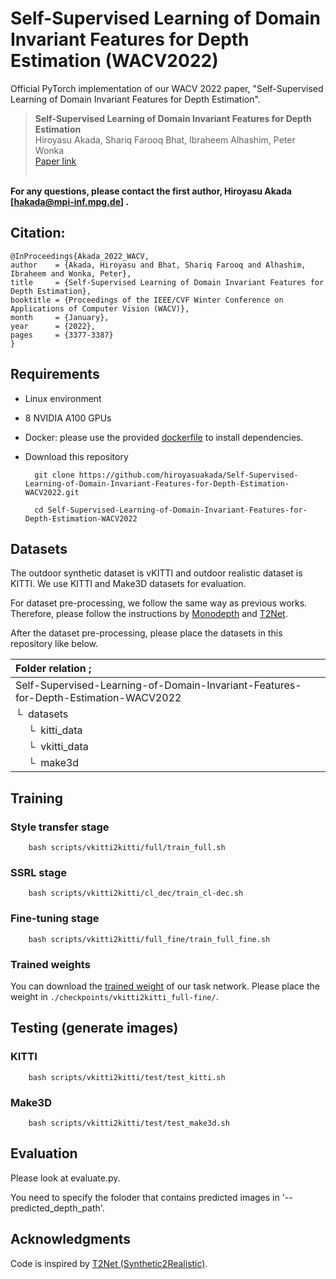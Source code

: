 # Self-Supervised Learning of Domain Invariant Features for Depth Estimation (WACV2022)

Official PyTorch implementation of our WACV 2022 paper, "Self-Supervised Learning of Domain Invariant Features for Depth Estimation".

> **Self-Supervised Learning of Domain Invariant Features for Depth Estimation**<br>
Hiroyasu Akada, Shariq Farooq Bhat, Ibraheem Alhashim, Peter Wonka<br>
> [Paper link](https://openaccess.thecvf.com/content/WACV2022/html/Akada_Self-Supervised_Learning_of_Domain_Invariant_Features_for_Depth_Estimation_WACV_2022_paper.html)<br><br>

**For any questions, please contact the first author, Hiroyasu Akada [hakada@mpi-inf.mpg.de] .**

## Citation: 

    @InProceedings{Akada_2022_WACV,
    author    = {Akada, Hiroyasu and Bhat, Shariq Farooq and Alhashim, Ibraheem and Wonka, Peter},
    title     = {Self-Supervised Learning of Domain Invariant Features for Depth Estimation},
    booktitle = {Proceedings of the IEEE/CVF Winter Conference on Applications of Computer Vision (WACV)},
    month     = {January},
    year      = {2022},
    pages     = {3377-3387}
    }

## Requirements 

- Linux environment
- 8 NVIDIA A100 GPUs
- Docker: please use the provided [dockerfile](https://github.com/hiroyasuakada/Self-Supervised-Learning-of-Domain-Invariant-Features-for-Depth-Estimation-WACV2022/blob/main/docker_AWS_a100/dockerfile) to install dependencies.
- Download this repository

        git clone https://github.com/hiroyasuakada/Self-Supervised-Learning-of-Domain-Invariant-Features-for-Depth-Estimation-WACV2022.git
        
        cd Self-Supervised-Learning-of-Domain-Invariant-Features-for-Depth-Estimation-WACV2022


## Datasets
The outdoor synthetic dataset is vKITTI and outdoor realistic dataset is KITTI. We use KITTI and Make3D datasets for evaluation. 

For dataset pre-processing, we follow the same way as previous works. Therefore, please follow the instructions by [Monodepth](https://github.com/mrharicot/monodepth) and [T2Net](https://github.com/lyndonzheng/Synthetic2Realistic).  

After the dataset pre-processing, please place the datasets in this repository like below.

| Folder relation ;
| :--- 
| Self-Supervised-Learning-of-Domain-Invariant-Features-for-Depth-Estimation-WACV2022
| &boxur;&nbsp; datasets
| &ensp;&ensp; &boxur;&nbsp; kitti_data
| &ensp;&ensp; &boxur;&nbsp; vkitti_data
| &ensp;&ensp; &boxur;&nbsp; make3d


## Training
### Style transfer stage

        bash scripts/vkitti2kitti/full/train_full.sh
        
        
###  SSRL stage 

        bash scripts/vkitti2kitti/cl_dec/train_cl-dec.sh


###  Fine-tuning stage 

        bash scripts/vkitti2kitti/full_fine/train_full_fine.sh
 
### Trained weights

You can download the [trained weight](https://drive.google.com/file/d/1iB1KuwpysEND2r1iqcpppz7aTBbX_F5E/view?usp=sharing) of our task network. Please place the weight in `./checkpoints/vkitti2kitti_full-fine/`.

## Testing (generate images)
### KITTI

        bash scripts/vkitti2kitti/test/test_kitti.sh

### Make3D

        bash scripts/vkitti2kitti/test/test_make3d.sh


## Evaluation
Please look at evaluate.py.

You need to specify the foloder that contains predicted images in '--predicted_depth_path'.



## Acknowledgments
Code is inspired by [T2Net (Synthetic2Realistic)](https://github.com/lyndonzheng/Synthetic2Realistic.git).



